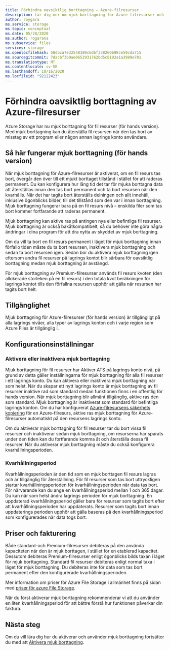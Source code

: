 ```yaml
---
title: Förhindra oavsiktlig borttagning – Azure-filresurser
description: Lär dig mer om mjuk borttagning för Azure-filresurser och hur du kan använda det för att återställa data och förhindra oavsiktlig borttagning.
author: roygara
ms.service: storage
ms.topic: conceptual
ms.date: 05/28/2020
ms.author: rogarana
ms.subservice: files
services: storage
ms.openlocfilehash: 50dbca7e32548380c6dbf338260b98ce59cda715
ms.sourcegitcommit: 7dacbf3b9ae0652931762bd5c8192a1a3989e701
ms.translationtype: MT
ms.contentlocale: sv-SE
ms.lasthandoff: 10/16/2020
ms.locfileid: "92122423"
---
```

# <a name="prevent-accidental-deletion-of-azure-file-shares"></a>Förhindra oavsiktlig borttagning av Azure-filresurser

Azure Storage har nu mjuk borttagning för fil resurser (för hands version). Med mjuk borttagning kan du återställa fil resursen när den tas bort av misstag av ett program eller någon annan lagrings konto användare.

## <a name="how-soft-delete-preview-works"></a>Så här fungerar mjuk borttagning (för hands version)

När mjuk borttagning för Azure-filresurser är aktiverat, om en fil resurs tas bort, övergår den över till ett mjukt borttaget tillstånd i stället för att raderas permanent. Du kan konfigurera hur lång tid det tar för mjuka borttagna data att återställas innan den tas bort permanent och ta bort resursen när den kvarhålls. När det har tagits bort återställs delningen och allt innehåll, inklusive ögonblicks bilder, till det tillstånd som den var i innan borttagning. Mjuk borttagning fungerar bara på en fil resurs nivå – enskilda filer som tas bort kommer fortfarande att raderas permanent.

Mjuk borttagning kan aktive ras på antingen nya eller befintliga fil resurser. Mjuk borttagning är också bakåtkompatibelt, så du behöver inte göra några ändringar i dina program för att dra nytta av skyddet av mjuk borttagning. 

Om du vill ta bort en fil resurs permanent i läget för mjuk borttagning innan förfallo tiden måste du ta bort resursen, inaktivera mjuk borttagning och sedan ta bort resursen igen. Sedan bör du aktivera mjuk borttagning igen eftersom andra fil resurser på lagrings kontot blir sårbara för oavsiktlig borttagning medan mjuk borttagning är avstängd.

För mjuk borttagning av Premium-filresurser används fil resurs kvoten (den allokerade storleken på en fil resurs) i den totala kvot beräkningen för lagrings kontot tills den förfallna resursen upphör att gälla när resursen har tagits bort helt.

## <a name="availability"></a>Tillgänglighet

Mjuk borttagning för Azure-filresurser (för hands version) är tillgängligt på alla lagrings nivåer, alla typer av lagrings konton och i varje region som Azure Files är tillgänglig i.

## <a name="configuration-settings"></a>Konfigurationsinställningar

### <a name="enabling-or-disabling-soft-delete"></a>Aktivera eller inaktivera mjuk borttagning

Mjuk borttagning för fil resurser har Aktiver ATS på lagrings konto nivå, på grund av detta gäller inställningarna för mjuk borttagning för alla fil resurser i ett lagrings konto. Du kan aktivera eller inaktivera mjuk borttagning när som helst. När du skapar ett nytt lagrings konto är mjuk borttagning av fil resurser inaktive rad som standard medan funktionen finns i en offentlig för hands version. När mjuk borttagning blir allmänt tillgänglig, aktive ras den som standard. Mjuk borttagning är inaktiverat som standard för befintliga lagrings konton. Om du har konfigurerat [Azure-filresursens säkerhets kopiering](../../backup/azure-file-share-backup-overview.md) för en Azure-filresurs, aktive ras mjuk borttagning för Azure-filresurser automatiskt på den resursens lagrings konto.

Om du aktiverar mjuk borttagning för fil resurser tar du bort vissa fil resurser och inaktiverar sedan mjuk borttagning, om resurserna har sparats under den tiden kan du fortfarande komma åt och återställa dessa fil resurser. När du aktiverar mjuk borttagning måste du också konfigurera kvarhållningsperioden.

### <a name="retention-period"></a>Kvarhållningsperiod

Kvarhållningsperioden är den tid som en mjuk borttagen fil resurs lagras och är tillgänglig för återställning. För fil resurser som tas bort uttryckligen startar kvarhållningsperioden för kvarhållningsperioden när data tas bort. För närvarande kan du ange en kvarhållningsperiod mellan 1 och 365 dagar. Du kan när som helst ändra lagrings perioden för mjuk borttagning. En uppdaterad kvarhållningsperiod gäller bara för resurser som tagits bort efter att kvarhållningsperioden har uppdaterats. Resurser som tagits bort innan uppdaterings perioden upphör att gälla baseras på den kvarhållningsperiod som konfigurerades när data togs bort.

## <a name="pricing-and-billing"></a>Priser och fakturering

Både standard-och Premium-filresurser debiteras på den använda kapaciteten när den är mjuk borttagen, i stället för en etablerad kapacitet. Dessutom debiteras Premium-filresurser enligt ögonblicks bilds taxan i läget för mjuk borttagning. Standard fil resurser debiteras enligt normal taxa i läget för mjuk borttagning. Du debiteras inte för data som tas bort permanent efter den konfigurerade kvarhållningsperioden.

Mer information om priser för Azure File Storage i allmänhet finns på sidan med [priser för azure File Storage](https://azure.microsoft.com/pricing/details/storage/files/).

När du först aktiverar mjuk borttagning rekommenderar vi att du använder en liten kvarhållningsperiod för att bättre förstå hur funktionen påverkar din faktura.

## <a name="next-steps"></a>Nästa steg

Om du vill lära dig hur du aktiverar och använder mjuk borttagning fortsätter du med att [Aktivera mjuk borttagning](storage-files-enable-soft-delete.md).
